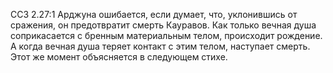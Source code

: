 ССЗ 2.27:1	Арджуна ошибается, если думает, что, уклонившись от сражения, он предотвратит смерть Кауравов. Как только вечная душа соприкасается с бренным материальным телом, происходит рождение. А когда вечная душа теряет контакт с этим телом, наступает смерть. Этот же момент объясняется в следующем стихе.